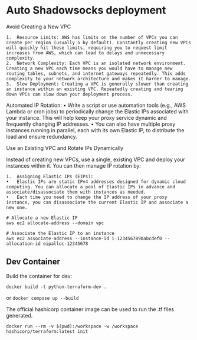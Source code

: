 # Auto Shadowsocks deployment


Avoid Creating a New VPC

	1.	Resource Limits: AWS has limits on the number of VPCs you can create per region (usually 5 by default). Constantly creating new VPCs will quickly hit these limits, requiring you to request limit increases from AWS, which can lead to delays and unnecessary complexity.
	2.	Network Complexity: Each VPC is an isolated network environment. Creating a new VPC each time means you would have to manage new routing tables, subnets, and internet gateways repeatedly. This adds complexity to your network architecture and makes it harder to manage.
	3.	Slow Deployment: Creating a VPC is generally slower than creating an instance within an existing VPC. Repeatedly creating and tearing down VPCs can slow down your deployment process.


Automated IP Rotation:
	•	Write a script or use automation tools (e.g., AWS Lambda or cron jobs) to periodically change the Elastic IPs associated with your instance. This will help keep your proxy service dynamic and frequently changing IP addresses.
	•	You can also have multiple proxy instances running in parallel, each with its own Elastic IP, to distribute the load and ensure redundancy.
    

Use an Existing VPC and Rotate IPs Dynamically

Instead of creating new VPCs, use a single, existing VPC and deploy your instances within it. You can then manage IP rotation by:

	1.	Assigning Elastic IPs (EIPs):
	•	Elastic IPs are static IPv4 addresses designed for dynamic cloud computing. You can allocate a pool of Elastic IPs in advance and associate/disassociate them with instances as needed.
	•	Each time you need to change the IP address of your proxy instance, you can disassociate the current Elastic IP and associate a new one.

```
# Allocate a new Elastic IP
aws ec2 allocate-address --domain vpc

# Associate the Elastic IP to an instance
aws ec2 associate-address --instance-id i-1234567890abcdef0 --allocation-id eipalloc-12345678
```



## Dev Container

Build the container for dev:

`
docker build -t python-terraform-dev .
`

or 
`
docker compose up --build
`

The official hashicorp container image can be used to run the .tf files generated.

```
docker run --rm -v $(pwd):/workspace -w /workspace hashicorp/terraform:latest init
```

##
